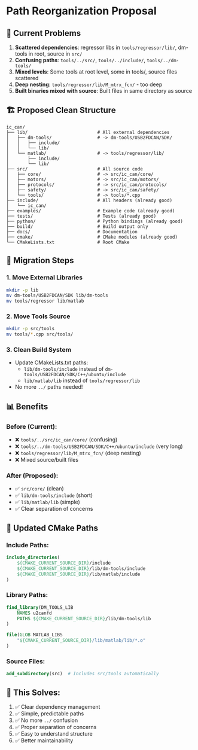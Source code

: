 # Path Reorganization Proposal

## 🎯 Current Problems
1. **Scattered dependencies**: regressor libs in `tools/regressor/lib/`, dm-tools in root, source in `src/`
2. **Confusing paths**: `tools/../src/`, `tools/../include/`, `tools/../dm-tools/`
3. **Mixed levels**: Some tools at root level, some in tools/, source files scattered
4. **Deep nesting**: `tools/regressor/lib/M_mtrx_fcn/` - too deep
5. **Built binaries mixed with source**: Built files in same directory as source

## 🏗️ Proposed Clean Structure

```
ic_can/
├── lib/                          # All external dependencies
│   ├── dm-tools/                 # -> dm-tools/USB2FDCAN/SDK/
│   │   ├── include/
│   │   └── lib/
│   └── matlab/                   # -> tools/regressor/lib/
│       ├── include/
│       └── lib/
├── src/                          # All source code
│   ├── core/                     # -> src/ic_can/core/
│   ├── motors/                   # -> src/ic_can/motors/
│   ├── protocols/                # -> src/ic_can/protocols/
│   ├── safety/                   # -> src/ic_can/safety/
│   └── tools/                    # -> tools/*.cpp
├── include/                      # All headers (already good)
│   └── ic_can/
├── examples/                     # Example code (already good)
├── tests/                        # Tests (already good)
├── python/                       # Python bindings (already good)
├── build/                        # Build output only
├── docs/                         # Documentation
├── cmake/                        # CMake modules (already good)
└── CMakeLists.txt                # Root CMake
```

## 🔄 Migration Steps

### 1. Move External Libraries
```bash
mkdir -p lib
mv dm-tools/USB2FDCAN/SDK lib/dm-tools
mv tools/regressor lib/matlab
```

### 2. Move Tools Source
```bash
mkdir -p src/tools
mv tools/*.cpp src/tools/
```

### 3. Clean Build System
- Update CMakeLists.txt paths:
  - `lib/dm-tools/include` instead of `dm-tools/USB2FDCAN/SDK/C++/ubuntu/include`
  - `lib/matlab/lib` instead of `tools/regressor/lib`
- No more `../` paths needed!

## 📊 Benefits

### Before (Current):
- ❌ `tools/../src/ic_can/core/` (confusing)
- ❌ `tools/../dm-tools/USB2FDCAN/SDK/C++/ubuntu/include` (very long)
- ❌ `tools/regressor/lib/M_mtrx_fcn/` (deep nesting)
- ❌ Mixed source/built files

### After (Proposed):
- ✅ `src/core/` (clean)
- ✅ `lib/dm-tools/include` (short)
- ✅ `lib/matlab/lib` (simple)
- ✅ Clear separation of concerns

## 🎯 Updated CMake Paths

### Include Paths:
```cmake
include_directories(
    ${CMAKE_CURRENT_SOURCE_DIR}/include
    ${CMAKE_CURRENT_SOURCE_DIR}/lib/dm-tools/include
    ${CMAKE_CURRENT_SOURCE_DIR}/lib/matlab/include
)
```

### Library Paths:
```cmake
find_library(DM_TOOLS_LIB
    NAMES u2canfd
    PATHS ${CMAKE_CURRENT_SOURCE_DIR}/lib/dm-tools/lib
)

file(GLOB MATLAB_LIBS
    "${CMAKE_CURRENT_SOURCE_DIR}/lib/matlab/lib/*.o"
)
```

### Source Files:
```cmake
add_subdirectory(src)  # Includes src/tools automatically
```

## 🚀 This Solves:
1. ✅ Clear dependency management
2. ✅ Simple, predictable paths
3. ✅ No more `../` confusion
4. ✅ Proper separation of concerns
5. ✅ Easy to understand structure
6. ✅ Better maintainability